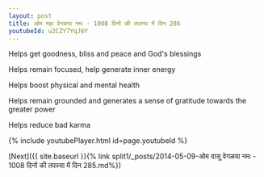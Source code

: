 ```yaml
---
layout: post
title: ओम महा वेगळया नमः - 1008 दिनों की तपस्या में दिन 286
youtubeId: u2CZY7YqJ6Y
---
```

 
 
Helps get goodness, bliss and peace and God's blessings
 
Helps remain focused, help generate inner energy 
 
Helps boost physical and mental health 
 
Helps remain grounded and generates a sense of gratitude towards the greater power 
 
Helps reduce bad karma
 
 
 
 


{% include youtubePlayer.html id=page.youtubeId %}
 
[Next]({{ site.baseurl }}{% link  split1/_posts/2014-05-09-ओम वासू वेगळया नमः - 1008 दिनों की तपस्या में दिन 285.md%})
 
